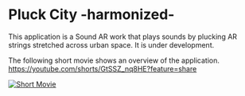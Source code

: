# Pluck City -harmonized-
This application is a Sound AR work that plays sounds by plucking AR strings stretched across urban space. It is under development.

The following short movie shows an overview of the application.  
https://youtube.com/shorts/GtSSZ_nq8HE?feature=share

[![Short Movie](https://user-images.githubusercontent.com/63796528/206895065-e64446fe-9527-4da4-9d8f-4090f80f03ac.png)](https://youtube.com/shorts/GtSSZ_nq8HE?feature=share)
